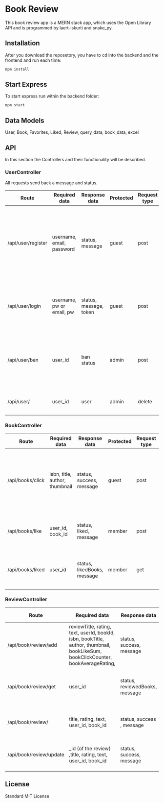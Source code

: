 # Book Review

This book review app is a MERN stack app, which uses the Open Library API and is programmed by laert-iskurti and snake_py.

## Installation

After you download the reposetory, you have to cd into the backend and the frontend and run each time:

```bash
npm install
```

## Start Express

To start express run within the backend folder:

```bash
npm start
```

## Data Models

User, Book, Favorites, Liked, Review, query_data, book_data, excel

## API
In this section the Controllers and their functionality will be described.

### UserController
All requests send back a message and status.

| Route | Required data | Response data | Protected | Request type | Comment |
| ----- | ------------- | ------------- |---------- |------------- | ------- |
| /api/user/register |  username, email, password | status, message |  guest  | post | It only registers the user - I want to implement email verification and let the user only log in if the user is verfied. |
| /api/user/login | username, pw or email, pw | status, message, token | guest | post | the token must be saved in the FE as auth.token in the session or cookie |
| /api/user/ban | user_id | ban status | admin | post | The methode changes the ban status either isBanned: false or true |  
| /api/user/ | user_id | user | admin | delete | Currently only admin can delete users |


### BookController

| Route | Required data | Response data | Protected | Request type | Comment |
| ----- | ------------- | ------------- |---------- |------------- | ------- |
| /api/books/click | isbn, title, author, thumbnail | status, success, message  | guest | post | By clicking the book in the search page, the book get added to the database. |
| /api/books/like | user_id, book_id | status, liked, message |member | post | A member likes or unlikes a book (if previously liked) |
| /api/books/liked | user_id |status, likedBooks, message | member | get | The member can see all his liked books |  

### ReviewController

| Route | Required data | Response data | Protected | Request type | Comment |
| ----- | ------------- | ------------- |---------- |------------- | ------- |
| /api/book/review/add | reviewTitle, rating, text, userId, bookId, isbn, bookTitle, author, thumbnail, bookLikeSum, bookClickCounter, bookAverageRating, | status, success, message  | member | post | The member can add a review to a book |
| /api/book/review/get | user_id | status, reviewedBooks, message |member | get | A member gets all the books he has reviewed. |
| /api/book/review/  | title, rating, text, user_id, book_id |status, success , message | member | delete | The member can delete a review |  
| /api/book/review/update  | _id (of the review) ,title, rating, text, user_id, book_id |status, success, message | memeber | post | The member can update a review |  

## License

Standard MIT License
